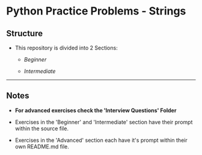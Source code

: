 # Python Practice Problems - **Strings**

## Structure
* This repository is divided into 2 Sections:
    * *Beginner*

    * *Intermediate*

---

## Notes

* **For advanced exercises check the 'Interview Questions' Folder**

* Exercises in the 'Beginner' and 'Intermediate' section have their prompt within the source file.

* Exercises in the 'Advanced' section each have it's prompt within their own README.md file.

